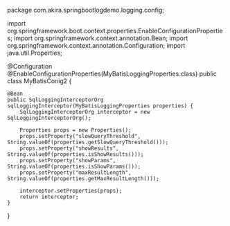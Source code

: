 package com.akira.springbootlogdemo.logging.config;

import org.springframework.boot.context.properties.EnableConfigurationProperties;
import org.springframework.context.annotation.Bean;
import org.springframework.context.annotation.Configuration;
import java.util.Properties;

@Configuration
@EnableConfigurationProperties(MyBatisLoggingProperties.class)
public class MyBatisConig2 {

    @Bean
    public SqlLoggingInterceptorOrg sqlLoggingInterceptor(MyBatisLoggingProperties properties) {
        SqlLoggingInterceptorOrg interceptor = new SqlLoggingInterceptorOrg();

        Properties props = new Properties();
        props.setProperty("slowQueryThreshold", String.valueOf(properties.getSlowQueryThreshold()));
        props.setProperty("showResults", String.valueOf(properties.isShowResults()));
        props.setProperty("showParams", String.valueOf(properties.isShowParams()));
        props.setProperty("maxResultLength", String.valueOf(properties.getMaxResultLength()));

        interceptor.setProperties(props);
        return interceptor;
    }
}

